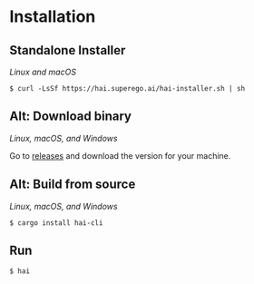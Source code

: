 # Installation

## Standalone Installer

_Linux and macOS_

```console
$ curl -LsSf https://hai.superego.ai/hai-installer.sh | sh
```

## Alt: Download binary

_Linux, macOS, and Windows_

Go to [releases](https://github.com/braincore/hai-cli/releases) and download
the version for your machine.

## Alt: Build from source

_Linux, macOS, and Windows_

```console
$ cargo install hai-cli
```

## Run

```console
$ hai
```
